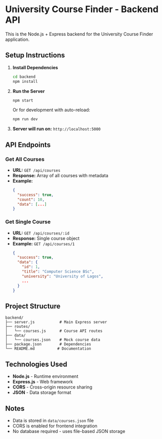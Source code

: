 # University Course Finder - Backend API

This is the Node.js + Express backend for the University Course Finder application.

## Setup Instructions

1. **Install Dependencies**
   ```bash
   cd backend
   npm install
   ```

2. **Run the Server**
   ```bash
   npm start
   ```
   
   Or for development with auto-reload:
   ```bash
   npm run dev
   ```

3. **Server will run on:** `http://localhost:5000`

## API Endpoints

### Get All Courses
- **URL:** `GET /api/courses`
- **Response:** Array of all courses with metadata
- **Example:**
  ```json
  {
    "success": true,
    "count": 10,
    "data": [...]
  }
  ```

### Get Single Course
- **URL:** `GET /api/courses/:id`
- **Response:** Single course object
- **Example:** `GET /api/courses/1`
  ```json
  {
    "success": true,
    "data": {
      "id": 1,
      "title": "Computer Science BSc",
      "university": "University of Lagos",
      ...
    }
  }
  ```

## Project Structure

```
backend/
├── server.js           # Main Express server
├── routes/
│   └── courses.js      # Course API routes
├── data/
│   └── courses.json    # Mock course data
├── package.json        # Dependencies
└── README.md          # Documentation
```

## Technologies Used

- **Node.js** - Runtime environment
- **Express.js** - Web framework
- **CORS** - Cross-origin resource sharing
- **JSON** - Data storage format

## Notes

- Data is stored in `data/courses.json` file
- CORS is enabled for frontend integration
- No database required - uses file-based JSON storage
